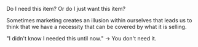 Do I need this item? Or do I just want this item?

Sometimes marketing creates an illusion within ourselves that leads us to think that we have a necessity that can be covered by what it is selling.

"I didn't know I needed this until now." → You don't need it.

